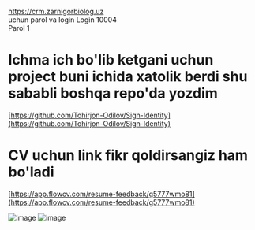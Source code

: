 https://crm.zarnigorbiolog.uz
<br/>uchun parol va login
Login 10004 <br/>
Parol 1 <br/>
# Ichma ich bo'lib ketgani uchun project buni ichida xatolik berdi shu sababli boshqa repo'da yozdim
[https://github.com/Tohirjon-Odilov/Sign-Identity](https://github.com/Tohirjon-Odilov/Sign-Identity)

# CV uchun link fikr qoldirsangiz ham bo'ladi
[https://app.flowcv.com/resume-feedback/g5777wmo81](https://app.flowcv.com/resume-feedback/g5777wmo81)

![image](https://github.com/Tohirjon-Odilov/Bootcamp-Result/assets/82634626/d7d730e1-9ca0-42a2-b0c1-a382ceb0b3b4)
![image](https://github.com/Tohirjon-Odilov/Bootcamp-Result/assets/82634626/5e52373f-e402-49fa-bd57-16e5cb9e9269)
